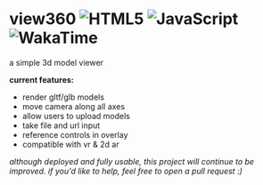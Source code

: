 
# view360 ![HTML5](https://img.shields.io/badge/html5-%23E34F26.svg?style=for-the-badge&logo=html5&logoColor=white) ![JavaScript](https://img.shields.io/badge/javascript-%23323330.svg?style=for-the-badge&logo=javascript&logoColor=%23F7DF1E) ![WakaTime](https://wakatime.com/badge/user/eb56cfc2-40ee-4eba-813f-7563e9b94c29/project/9aa019d2-eb81-4bb7-bc40-3609f62edcf3.svg?style=for-the-badge)

a simple 3d model viewer

**current features:**

- render gltf/glb models
- move camera along all axes
- allow users to upload models
- take file and url input
- reference controls in overlay
- compatible with vr & 2d ar

*although deployed and fully usable, this project will continue to be improved. if you'd like to help, feel free to open a pull request :)*
